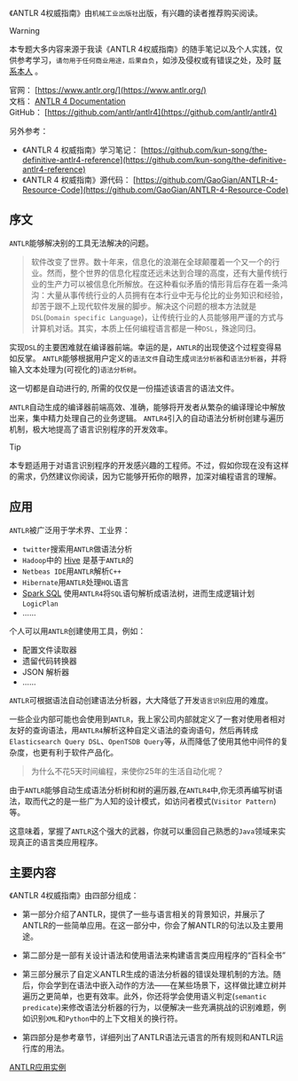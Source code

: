 
《ANTLR 4权威指南》由`机械工业出版社`出版，有兴趣的读者推荐购买阅读。

> [!WARNING]
> 本专题大多内容来源于我读《ANTLR 4权威指南》的随手笔记以及个人实践，仅供参考学习，`请勿用于任何商业用途，后果自负`，如涉及侵权或有错误之处，及时 [联系本人](https://bytesfly.github.io/blog/#/about/?id=%f0%9f%92%8c-%e8%81%94%e7%b3%bb) 。

官网： [https://www.antlr.org/](https://www.antlr.org/)  
文档： [ANTLR 4 Documentation](https://github.com/antlr/antlr4/blob/master/doc/index.md)  
GitHub： [https://github.com/antlr/antlr4](https://github.com/antlr/antlr4)  


另外参考：
- 《ANTLR 4 权威指南》学习笔记： [https://github.com/kun-song/the-definitive-antlr4-reference](https://github.com/kun-song/the-definitive-antlr4-reference)
- 《ANTLR 4 权威指南》源代码： [https://github.com/GaoGian/ANTLR-4-Resource-Code](https://github.com/GaoGian/ANTLR-4-Resource-Code)

## 序文

`ANTLR`能够解决别的工具无法解决的问题。

> 软件改变了世界。数十年来，信息化的浪潮在全球颠覆着一个又一个的行业。然而，整个世界的信息化程度还远未达到合理的高度，还有大量传统行业的生产力可以被信息化所解放。在这种看似矛盾的情形背后存在着一条鸿沟：大量从事传统行业的人员拥有在本行业中无与伦比的业务知识和经验，却苦于跟不上现代软件发展的脚步。解决这个问题的根本方法就是`DSL`(`Domain specific Language`)，让传统行业的人员能够用严谨的方式与计算机对话。其实，本质上任何编程语言都是一种`DSL`，殊途同归。

实现`DSL`的主要困难就在编译器前端。幸运的是，`ANTLR`的出现使这个过程变得易如反掌。 `ANTLR`能够根据用户定义的`语法文件`自动生成`词法分析器`和`语法分析器`，并将输入文本处理为(可视化的)`语法分析树`。

这一切都是自动进行的, 所需的仅仅是一份描述该语言的语法文件。

`ANTLR`自动生成的编译器前端高效、准确，能够将开发者从繁杂的编译理论中解放岀来，集中精力处理自己的业务逻辑。 `ANTLR4`引入的自动语法分析树创建与遍历机制，极大地提高了语言识别程序的开发效率。

> [!TIP]
> 本专题适用于对语言识别程序的开发感兴趣的工程师。不过，假如你现在没有这样的需求，仍然建议你阅读，因为它能够开拓你的眼界，加深对编程语言的理解。

## 应用

`ANTLR`被广泛用于学术界、工业界：
- `twitter`搜索用`ANTLR`做语法分析
- `Hadoop`中的 [Hive](https://github.com/apache/hive/blob/master/hplsql/src/main/antlr4/org/apache/hive/hplsql/Hplsql.g4) 是基于`ANTLR`的
- `Netbeas IDE`用`ANTLR`解析`C++`
- `Hibernate`用`ANTLR`处理`HQL`语言
- [Spark SQL](https://github.com/apache/spark/blob/master/sql/catalyst/src/main/antlr4/org/apache/spark/sql/catalyst/parser/SqlBase.g4) 使用`ANTLR4`将`SQL`语句解析成语法树，进而生成逻辑计划`LogicPlan`
- ......


个人可以用`ANTLR`创建使用工具，例如：
- 配置文件读取器
- 遗留代码转换器
- JSON 解析器
- ......

`ANTLR`可根据语法自动创建语法分析器，大大降低了开发`语言识别`应用的难度。

一些企业内部可能也会使用到`ANTLR`，我上家公司内部就定义了一套对使用者相对友好的查询语法，用`ANTLR4`解析这种自定义语法的查询语句，然后再转成`Elasticsearch Query DSL`、`OpenTSDB Query`等，从而降低了使用其他中间件的复杂度，也更有利于软件产品化。

> 为什么不花5天时间编程，来使你25年的生活自动化呢？

由于`ANTLR`能够自动生成语法分析树和树的遍历器,在`ANTLR4`中,你无须再编写树语法，取而代之的是一些广为人知的设计模式，如访问者模式(`Visitor Pattern`)等。

这意味着，掌握了`ANTLR`这个强大的武器，你就可以重回自己熟悉的`Java`领域来实现真正的语言类应用程序。

## 主要内容

《ANTLR 4权威指南》由四部分组成：

- 第一部分介绍了ANTLR，提供了一些与语言相关的背景知识，并展示了ANTLR的一些简单应用。在这一部分中，你会了解ANTLR的句法以及主要用途。

- 第二部分是一部有关设计语法和使用语法来构建语言类应用程序的“百科全书”

- 第三部分展示了自定义ANTLR生成的语法分析器的错误处理机制的方法。随后，你会学到在语法中嵌入动作的方法——在某些场景下，这样做比建立树并遍历之更简单，也更有效率。此外，你还将学会使用语义判定(`semantic predicate`)来修改语法分析器的行为，以便解决一些充满挑战的识别难题，例如识别`XML`和`Python`中的上下文相关的换行符。

- 第四部分是参考章节，详细列出了ANTLR语法元语言的所有规则和ANTLR运行库的用法。


[ANTLR应用实例](https://0x100.club/projects/antlr-example.html)